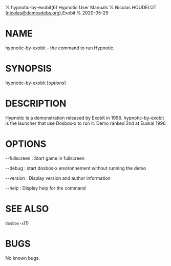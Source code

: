 % hypnotic-by-exobit(6) Hypnotic User Manuals
% Nicolas HOUDELOT (nicolas@demosdebs.org),Exobit
% 2020-05-29

# NAME
hypnotic-by-exobit - the command to run Hypnotic.

# SYNOPSIS
hypnotic-by-exobit [*options*]

# DESCRIPTION
Hypnotic is a demonstration released by Exobit in 1996.
hypnotic-by-exobit is the launcher that use Dosbox-x to run it.
Demo ranked 2nd at Euskal 1996

# OPTIONS
\--fullscreen
:   Start game in fullscreen

\--debug
:   start dosbox-x environnement without running the demo

\--version
:   Display version and author information

\--help
:   Display help for the command

# SEE ALSO
`dosbox-x`(1)

# BUGS
No known bugs.
